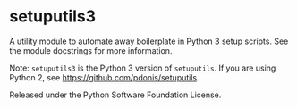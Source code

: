 setuputils3
===========

A utility module to automate away boilerplate in Python 3 setup scripts.
See the module docstrings for more information.

Note: ``setuputils3`` is the Python 3 version of ``setuputils``.
If you are using Python 2, see https://github.com/pdonis/setuputils.

Released under the Python Software Foundation License.
